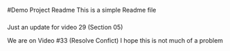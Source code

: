 #Demo Project Readme
This is a simple Readme file

#####
Just an update for video 29 (Section 05)

We are on Video #33 (Resolve Confict)
I hope this is not much of a problem




